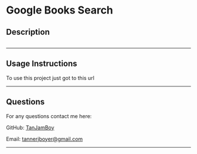 # Google Books Search

## Description
```

```

---
## Usage Instructions
To use this project just got to this url []()

---
## Questions
For any questions contact me here:

GitHub: [TanJamBoy](https://github.com/TanJamBoy)

Email: [tannerjboyer@gmail.com](tannerjboyer@gmail.com)

---